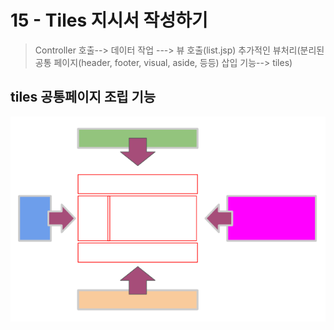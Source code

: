 # 15 - Tiles 지시서 작성하기
> Controller 호출--> 데이터 작업 --->  뷰 호출(list.jsp)
> 추가적인 뷰처리(분리된 공통 페이지(header, footer, visual, aside, 등등) 삽입 기능--> tiles)
## tiles 공통페이지 조립 기능
![image](tiles01.png)



